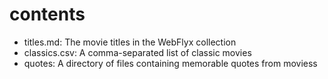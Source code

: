 # contents
- titles.md: The movie titles in the WebFlyx collection
- classics.csv: A comma-separated list of classic movies
- quotes: A directory of files containing memorable quotes from moviess
